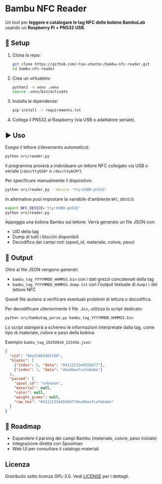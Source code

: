 # Bambu NFC Reader

Un tool per **leggere e catalogare le tag NFC delle bobine BambuLab** usando un **Raspberry Pi + PN532 USB**.

## 🚀 Setup

1. Clona la repo:
   ```bash
   git clone https://github.com/<tuo-utente>/bambu-nfc-reader.git
   cd bambu-nfc-reader
   ```

2. Crea un virtualenv:
   ```bash
   python3 -m venv .venv
   source .venv/bin/activate
   ```

3. Installa le dipendenze:
   ```bash
   pip install -r requirements.txt
   ```

4. Collega il PN532 al Raspberry (via USB o adattatore seriale).

## ▶️ Uso

Esegui il lettore (rilevamento automatico):
```bash
python src/reader.py
```
Il programma proverà a individuare un lettore NFC collegato via USB o
seriale (`/dev/ttyUSB*` o `/dev/ttyACM*`).


Per specificare manualmente il dispositivo:
```bash
python src/reader.py --device 'tty:USB0:pn532'
```

In alternativa puoi impostare la variabile d'ambiente `NFC_DEVICE`:
```bash
export NFC_DEVICE='tty:USB0:pn532'
python src/reader.py

```

Appoggia una bobina Bambu sul lettore. Verrà generato un file JSON con:

- UID della tag
- Dump di tutti i blocchi disponibili
- Decodifica dei campi noti (spool_id, materiale, colore, peso)

## 📂 Output

Oltre al file JSON vengono generati:

- `bambu_tag_YYYYMMDD_HHMMSS.bin` con i dati grezzi concatenati della tag
- `bambu_tag_YYYYMMDD_HHMMSS.dump.txt` con l'output testuale di `dump()` del
  lettore NFC

Questi file aiutano a verificare eventuali problemi di lettura o decodifica.

Per decodificare ulteriormente il file `.bin`, utilizza lo script dedicato:

```bash
python src/bambutag_parse.py bambu_tag_YYYYMMDD_HHMMSS.bin
```

Lo script stamperà a schermo le informazioni interpretate dalla tag, come tipo
di materiale, colore e peso della bobina.


Esempio `bambu_tag_20250910_123456.json`:
```json
{
  "uid": "04a224b3d82180",
  "blocks": [
    {"index": 0, "data": "0411223344556677"},
    {"index": 1, "data": "deadbeefcafebabe"}
  ],
  "parsed": {
    "spool_id": "unknown",
    "material": null,
    "color": null,
    "weight_grams": null,
    "raw_hex": "0411223344556677deadbeefcafebabe"
  }
}
```

## 🔮 Roadmap

- Espandere il parsing dei campi Bambu (materiale, colore, peso iniziale)
- Integrazione diretta con Spoolman
- Web UI per consultare il catalogo materiali

## Licenza

Distribuito sotto licenza GPL-3.0. Vedi [LICENSE](LICENSE) per i dettagli.
